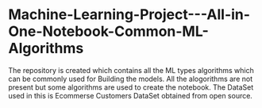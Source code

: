 # Machine-Learning-Project---All-in-One-Notebook-Common-ML-Algorithms
The repository is created which contains all the ML types algorithms which can be commonly used for Building the models. All the alogorithms are not present but some algorithms are used to create the notebook. The DataSet used in this is Ecommerse Customers DataSet obtained from open source.
